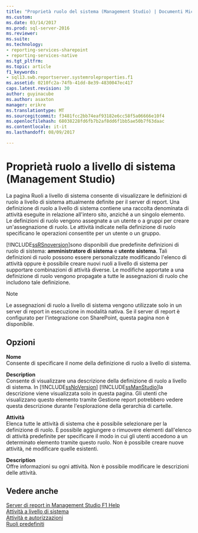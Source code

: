 ```yaml
---
title: "Proprietà ruolo del sistema (Management Studio) | Documenti Microsoft"
ms.custom: 
ms.date: 03/14/2017
ms.prod: sql-server-2016
ms.reviewer: 
ms.suite: 
ms.technology:
- reporting-services-sharepoint
- reporting-services-native
ms.tgt_pltfrm: 
ms.topic: article
f1_keywords:
- sql13.swb.reportserver.systemroleproperties.f1
ms.assetid: 0210fc2a-74fb-41dd-8e39-4830047ec417
caps.latest.revision: 30
author: guyinacube
ms.author: asaxton
manager: erikre
ms.translationtype: MT
ms.sourcegitcommit: f3481fcc2bb74eaf93182e6cc58f5a06666e10f4
ms.openlocfilehash: 68038228fd6fb7b2af8dd6f1bb5ae50b7f63daac
ms.contentlocale: it-it
ms.lasthandoff: 08/09/2017

---
```

# <a name="system-role-properties-management-studio"></a>Proprietà ruolo a livello di sistema (Management Studio)
  La pagina Ruoli a livello di sistema consente di visualizzare le definizioni di ruolo a livello di sistema attualmente definite per il server di report. Una definizione di ruolo a livello di sistema contiene una raccolta denominata di attività eseguite in relazione all'intero sito, anziché a un singolo elemento. Le definizioni di ruolo vengono assegnate a un utente o a gruppi per creare un'assegnazione di ruolo. Le attività indicate nella definizione di ruolo specificano le operazioni consentite per un utente o un gruppo.  
  
 [!INCLUDE[ssRSnoversion](../../includes/ssrsnoversion-md.md)]sono disponibili due predefinite definizioni di ruolo di sistema: **amministratore di sistema** e **utente sistema**. Tali definizioni di ruolo possono essere personalizzate modificando l'elenco di attività oppure è possibile creare nuovi ruoli a livello di sistema per supportare combinazioni di attività diverse. Le modifiche apportate a una definizione di ruolo vengono propagate a tutte le assegnazioni di ruolo che includono tale definizione.  
  
> [!NOTE]  
>  Le assegnazioni di ruolo a livello di sistema vengono utilizzate solo in un server di report in esecuzione in modalità nativa. Se il server di report è configurato per l'integrazione con SharePoint, questa pagina non è disponibile.  
  
## <a name="options"></a>Opzioni  
 **Nome**  
 Consente di specificare il nome della definizione di ruolo a livello di sistema.  
  
 **Description**  
 Consente di visualizzare una descrizione della definizione di ruolo a livello di sistema. In [!INCLUDE[ssNoVersion](../../includes/ssnoversion-md.md)] [!INCLUDE[ssManStudio](../../includes/ssmanstudio-md.md)]la descrizione viene visualizzata solo in questa pagina. Gli utenti che visualizzano questo elemento tramite Gestione report potrebbero vedere questa descrizione durante l'esplorazione della gerarchia di cartelle.  
  
 **Attività**  
 Elenca tutte le attività di sistema che è possibile selezionare per la definizione di ruolo. È possibile aggiungere o rimuovere elementi dall'elenco di attività predefinite per specificare il modo in cui gli utenti accedono a un determinato elemento tramite questo ruolo. Non è possibile creare nuove attività, né modificare quelle esistenti.  
  
 **Description**  
 Offre informazioni su ogni attività. Non è possibile modificare le descrizioni delle attività.  
  
## <a name="see-also"></a>Vedere anche  
 [Server di report in Management Studio F1 Help](../../reporting-services/tools/report-server-in-management-studio-f1-help.md)   
 [Attività a livello di sistema](../../reporting-services/security/tasks-and-permissions-system-level-tasks.md)   
 [Attività e autorizzazioni](../../reporting-services/security/tasks-and-permissions.md)   
 [Ruoli predefiniti](../../reporting-services/security/role-definitions-predefined-roles.md)  
  
  
